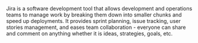 Jira is a software development tool that allows development and operations teams to manage work by breaking them down into smaller chunks and speed up deployments. It provides sprint planning, issue tracking, user stories management, and eases team collaboration - everyone can share and comment on anything whether it is ideas, strategies, goals, etc.  
